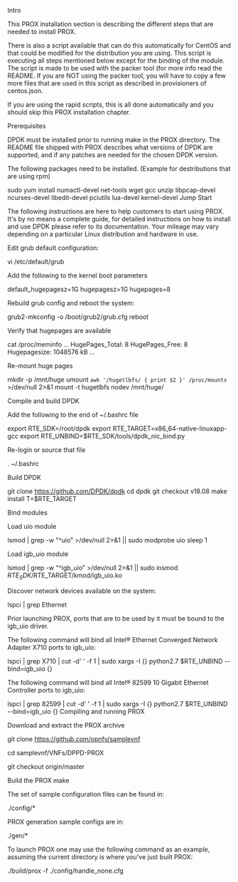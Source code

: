 Intro

This PROX installation section is describing the different steps that are needed to install PROX.

There is also a script available that can do this automatically for CentOS and that could be modified for the distribution you are using. This script is executing all steps mentioned below except for the binding of the module. The script is made to be used with the packer tool (for more info read the README. If you are NOT using the packer tool, you will have to copy a few more files that are used in this script as described in provisioners of centos.json.

If you are using the rapid scripts, this is all done automatically and you should skip this PROX installation chapter.

Prerequisites

DPDK must be installed prior to running make in the PROX directory. The README file shipped with PROX describes what versions of DPDK are supported, and if any patches are needed for the chosen DPDK version.

The following packages need to be installed. (Example for destributions that are using rpm)

sudo yum install numactl-devel net-tools wget gcc unzip libpcap-devel ncurses-devel libedit-devel pciutils lua-devel kernel-devel 
Jump Start


The following instructions are here to help customers to start using PROX. It's by no means a complete guide, for detailed instructions on how to install and use DPDK please refer to its documentation. Your mileage may vary depending on a particular Linux distribution and hardware in use.

Edit grub default configuration:

vi /etc/default/grub

Add the following to the kernel boot parameters

default_hugepagesz=1G hugepagesz=1G hugepages=8

Rebuild grub config and reboot the system:

grub2-mkconfig -o /boot/grub2/grub.cfg
reboot

Verify that hugepages are available

cat /proc/meminfo
...
HugePages_Total:  8
HugePages_Free:   8
Hugepagesize:     1048576 kB
...

Re-mount huge pages

mkdir -p /mnt/huge
umount `awk '/hugetlbfs/ { print $2 }' /proc/mounts` >/dev/null 2>&1
mount -t hugetlbfs nodev /mnt/huge/

Compile and build DPDK

Add the following to the end of ~/.bashrc file

export RTE_SDK=/root/dpdk
export RTE_TARGET=x86_64-native-linuxapp-gcc
export RTE_UNBIND=$RTE_SDK/tools/dpdk_nic_bind.py

Re-login or source that file

. ~/.bashrc

Build DPDK

git clone https://github.com/DPDK/dpdk
cd dpdk
git checkout v18.08
make install T=$RTE_TARGET


Bind modules

Load uio module

lsmod | grep -w "^uio" >/dev/null 2>&1 || sudo modprobe uio
sleep 1

Load igb_uio module

lsmod | grep -w "^igb_uio" >/dev/null 2>&1 || sudo insmod $RTE_SDK/$RTE_TARGET/kmod/igb_uio.ko

Discover network devices available on the system:

lspci | grep Ethernet

Prior launching PROX, ports that are to be used by it must be bound to the igb_uio driver.

The following command will bind all Intel® Ethernet Converged Network Adapter X710 ports to igb_uio:

lspci | grep X710 | cut -d' ' -f 1 | sudo xargs -I {} python2.7 $RTE_UNBIND --bind=igb_uio {}

The following command will bind all Intel® 82599 10 Gigabit Ethernet Controller ports to igb_uio:

lspci | grep 82599 | cut -d' ' -f 1 | sudo xargs -I {}  python2.7 $RTE_UNBIND --bind=igb_uio {}
Compiling and running PROX

Download and extract the PROX archive

git clone https://github.com/opnfv/samplevnf

cd samplevnf/VNFs/DPPD-PROX

git checkout origin/master

Build the PROX
make

The set of sample configuration files can be found in:

./config/*

PROX generation sample configs are in:

./gen/*

To launch PROX one may use the following command as an example, assuming the current directory is where you've just built PROX:

./build/prox -f ./config/handle_none.cfg
